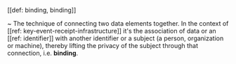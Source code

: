 [[def: binding, binding]]

~ The technique of connecting two data elements together. In the context of [[ref: key-event-receipt-infrastructure]] it's the association of data or an [[ref: identifier]] with another identifier or a subject (a person, organization or machine), thereby lifting the privacy of the subject through that connection, i.e. **binding**.
